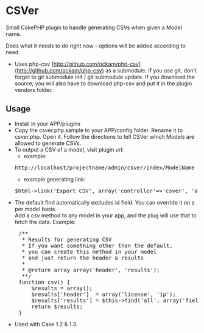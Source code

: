 CSVer
=====

Small CakePHP plugin to handle generating CSVs when given a Model name.

Does what it needs to do right now - options will be added according to need.

* Uses php-csv [http://github.com/ockam/php-csv](http://github.com/ockam/php-csv) as a submodule. If you use git, don't forget to git submodule init / git submodule update. If you download the source, you will also have to download php-csv and put it in the plugin vendors folder.

Usage
-----
* Install in your APP/plugins
* Copy the csver.php.sample to your APP/config folder. Rename it to csver.php. Open it. Follow the directions to tell CSVer which Models are allowed to generate CSVs.
* To output a CSV of a model, visit plugin url:  
    * example: 
    <pre>http://localhost/projectname/admin/csver/index/ModelName</pre>
    * example generating link: 
    <pre>$html->link('Export CSV', array('controller'=>'csver', 'action'=>'index', 'ModelName', 'plugin'=>'csver'))</pre>
* The default find automatically excludes id field. You can override it on a per model basis.   
Add a csv method to any model in your app, and the plug will use that to fetch the data. Example:
<pre>
    /**
     * Results for generating CSV
     * If you want something other than the default, 
     * you can create this method in your model
     * and just return the header & results
     *
     * @return array array('header', 'results');
     **/
    function csv() {
        $results = array();
        $results['header']  = array('license', 'ip');
        $results['results'] = $this->find('all', array('fields'=>$results['header']));
        return $results;
    }
</pre>
* Used with Cake 1.2 & 1.3.
